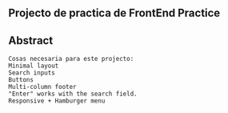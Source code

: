 ## Projecto de practica de FrontEnd Practice
## Abstract

```
Cosas necesaria para este projecto: 
Minimal layout
Search inputs
Buttons
Multi-column footer
"Enter" works with the search field.
Responsive + Hamburger menu
```